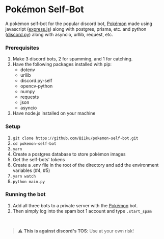 # Pokémon Self-Bot
A pokémon self-bot for the popular discord bot, [Pokémon](https://top.gg/bot/669228505128501258) made using javascript ([express.js](https://expressjs.com/)) along with postgres, prisma, etc. and python ([discord.py](https://github.com/dolfies/discord.py-self)) along with asyncio, urllib, request, etc.
<br>
### Prerequisites

1. Make 3 discord bots, 2 for spamming, and 1 for catching.
2. Have the following packages installed with pip:
      - dotenv
      - urllib
      - discord.py-self
      - opencv-python
      - numpy
      - requests
      - json
      - asyncio
3. Have node.js installed on your machine

### Setup

1. `git clone https://github.com/Bi1ku/pokemon-self-bot.git`
2. `cd pokemon-self-bot`
3. `yarn`
4.  Create a postgres database to store pokémon images
5.  Get the self-bots' tokens
6.  Create a .env file in the root of the directory and add the environment variables (#4, #5)
7. `yarn watch`
8. `python main.py`

### Running the bot

1. Add all three bots to a private server with the [Pokémon](https://top.gg/bot/669228505128501258) bot.
2. Then simply log into the spam bot 1 account and type `.start_spam`
<br>

> :warning: **This is against discord's TOS**: Use at your own risk!
